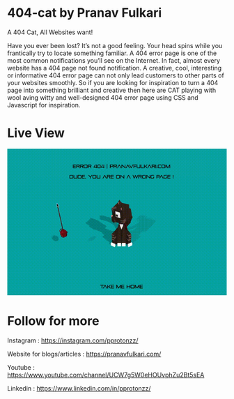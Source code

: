 # 404-cat by Pranav Fulkari
A 404 Cat, All Websites want!

Have you ever been lost? It’s not a good feeling. Your head spins while you frantically try to locate something familiar. A 404 error page is one of the most common notifications you’ll see on the Internet. In fact, almost every website has a 404 page not found notification. A creative, cool, interesting or informative 404 error page can not only lead customers to other parts of your websites smoothly. So if you are looking for inspiration to turn a 404 page into something brilliant and creative then here are CAT playing with wool aving witty and well-designed 404 error page using CSS and Javascript for inspiration.

# Live View

![](https://raw.githubusercontent.com/PProtonzz/404-cat/main/404-cat/out.gif)

# Follow for more

Instagram : https://instagram.com/pprotonzz/

Website for blogs/articles : https://pranavfulkari.com/

Youtube : https://www.youtube.com/channel/UCW7g5W0eHOUvphZu2Bt5sEA

Linkedin : https://www.linkedin.com/in/pprotonzz/
